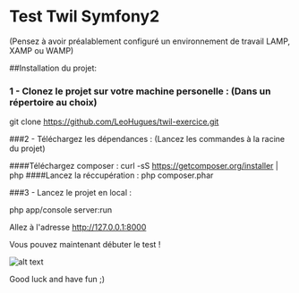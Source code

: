 # Test Twil Symfony2
(Pensez à avoir préalablement configuré un environnement de travail LAMP, XAMP ou WAMP)

##Installation du projet:

### 1 - Clonez le projet sur votre machine personelle : (Dans un répertoire au choix)

git clone https://github.com/LeoHugues/twil-exercice.git

###2 - Téléchargez les dépendances : (Lancez les commandes à la racine du projet)

####Téléchargez composer : 
  curl -sS https://getcomposer.org/installer | php
####Lancez la réccupération :
  php composer.phar
  
###3 - Lancez le projet en local :

php app/console server:run

Allez à l'adresse http://127.0.0.1:8000

Vous pouvez maintenant débuter le test !

![alt text](http://remilarroque.com/wp-content/uploads/2016/03/pictos-3etapes.jpg)

Good luck and have fun ;)
